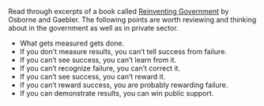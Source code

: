 
Read through excerpts of a book called [Reinventing Government](http://www.amazon.com/Reinventing-Government-Entrepreneurial-Spirit-Transforming/dp/0452269423) by Osborne and Gaebler. The following points are worth reviewing and thinking about in the government as well as in private sector.

- What gets measured gets done.
- If you don’t measure results, you can’t tell success from failure.
- If you can’t see success, you can’t learn from it.
- If you can’t recognize failure, you can’t correct it.
- If you can’t see success, you can’t reward it.
- If you can’t reward success, you are probably rewarding failure.
- If you can demonstrate results, you can win public support.
 

